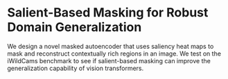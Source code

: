 # Salient-Based Masking for Robust Domain Generalization
We design a novel masked autoencoder that uses saliency heat maps to mask and reconstruct contextually rich regions in an image. We test on the iWildCams benchmark to see if salient-based masking can improve the generalization capability of vision transformers.
